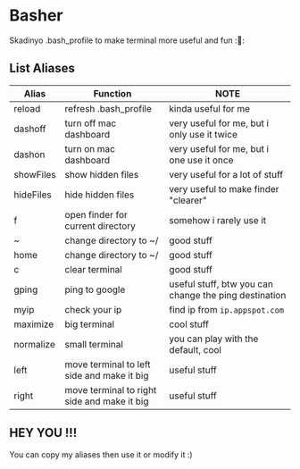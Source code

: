 # Basher

Skadinyo .bash_profile to make terminal more useful and fun ::tada::

## List Aliases

| Alias  | Function | NOTE |
| ------------- | ------------- | ------------- | 
| reload |  refresh .bash_profile | kinda useful for me |
| dashoff | turn off mac dashboard  | very useful for me, but i only use it twice |
| dashon  | turn on mac dashboard  | very useful for me, but i one use it once |
| showFiles  | show hidden files | very useful for a lot of stuff |
| hideFiles  | hide hidden files| very useful to make finder "clearer" |
| f  | open finder for current directory | somehow i rarely use it |
| ~  | change directory to ~/ | good stuff |
| home  | change directory to ~/  | good stuff |
| c  | clear terminal | good stuff |
| gping | ping to google | useful stuff, btw you can change the ping destination |
| myip | check your ip | find ip from ```ip.appspot.com``` |
| maximize | big terminal | cool stuff |
| normalize | small terminal | you can play with the default, cool|
| left | move terminal to left side and make it big | useful stuff |
| right | move terminal to right side and make it big | useful stuff |

## HEY YOU !!!
You can copy my aliases then use it or modify it :)
